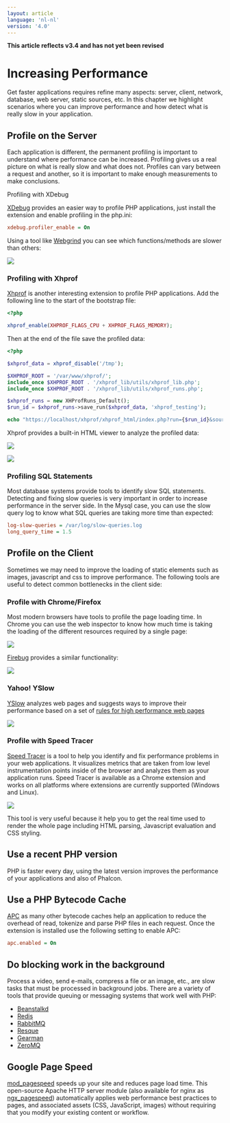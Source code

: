 ```yaml
---
layout: article
language: 'nl-nl'
version: '4.0'
---
```

**This article reflects v3.4 and has not yet been revised**

<a name='overview'></a>

# Increasing Performance

Get faster applications requires refine many aspects: server, client, network, database, web server, static sources, etc. In this chapter we highlight scenarios where you can improve performance and how detect what is really slow in your application.

<a name='profiling-server'></a>

## Profile on the Server

Each application is different, the permanent profiling is important to understand where performance can be increased. Profiling gives us a real picture on what is really slow and what does not. Profiles can vary between a request and another, so it is important to make enough measurements to make conclusions.

Profiling with XDebug

[XDebug](https://xdebug.org/docs) provides an easier way to profile PHP applications, just install the extension and enable profiling in the php.ini:

```ini
xdebug.profiler_enable = On
```

Using a tool like [Webgrind](https://github.com/jokkedk/webgrind/) you can see which functions/methods are slower than others:

![](/assets/images/content/performance-webgrind.jpg)

<a name='profiling-server-xhprof'></a>

### Profiling with Xhprof

[Xhprof](https://github.com/facebook/xhprof) is another interesting extension to profile PHP applications. Add the following line to the start of the bootstrap file:

```php
<?php

xhprof_enable(XHPROF_FLAGS_CPU + XHPROF_FLAGS_MEMORY);
```

Then at the end of the file save the profiled data:

```php
<?php

$xhprof_data = xhprof_disable('/tmp');

$XHPROF_ROOT = '/var/www/xhprof/';
include_once $XHPROF_ROOT . '/xhprof_lib/utils/xhprof_lib.php';
include_once $XHPROF_ROOT . '/xhprof_lib/utils/xhprof_runs.php';

$xhprof_runs = new XHProfRuns_Default();
$run_id = $xhprof_runs->save_run($xhprof_data, 'xhprof_testing');

echo "https://localhost/xhprof/xhprof_html/index.php?run={$run_id}&source=xhprof_testing\n";
```

Xhprof provides a built-in HTML viewer to analyze the profiled data:

![](/assets/images/content/performance-xhprof-2.jpg)

![](/assets/images/content/performance-xhprof-1.jpg)

<a name='profiling-server-sql-statements'></a>

### Profiling SQL Statements

Most database systems provide tools to identify slow SQL statements. Detecting and fixing slow queries is very important in order to increase performance in the server side. In the Mysql case, you can use the slow query log to know what SQL queries are taking more time than expected:

```ini
log-slow-queries = /var/log/slow-queries.log
long_query_time = 1.5
```

<a name='profiling-client'></a>

## Profile on the Client

Sometimes we may need to improve the loading of static elements such as images, javascript and css to improve performance. The following tools are useful to detect common bottlenecks in the client side:

<a name='profiling-client-chrome-firefox'></a>

### Profile with Chrome/Firefox

Most modern browsers have tools to profile the page loading time. In Chrome you can use the web inspector to know how much time is taking the loading of the different resources required by a single page:

![](/assets/images/content/performance-chrome-1.jpg)

[Firebug](https://getfirebug.com/) provides a similar functionality:

![](/assets/images/content/performance-firefox-1.jpg)

<a name='profiling-client-yslow'></a>

### Yahoo! YSlow

[YSlow](https://developer.yahoo.com/yslow/) analyzes web pages and suggests ways to improve their performance based on a set of [rules for high performance web pages](https://developer.yahoo.com/performance/rules.html)

![](/assets/images/content/performance-yslow-1.jpg)

<a name='profiling-client-speed-tracer'></a>

### Profile with Speed Tracer

[Speed Tracer](https://developers.google.com/web-toolkit/speedtracer/) is a tool to help you identify and fix performance problems in your web applications. It visualizes metrics that are taken from low level instrumentation points inside of the browser and analyzes them as your application runs. Speed Tracer is available as a Chrome extension and works on all platforms where extensions are currently supported (Windows and Linux).

![](/assets/images/content/performance-speed-tracer.jpg)

This tool is very useful because it help you to get the real time used to render the whole page including HTML parsing, Javascript evaluation and CSS styling.

<a name='php-version'></a>

## Use a recent PHP version

PHP is faster every day, using the latest version improves the performance of your applications and also of Phalcon.

<a name='bytecode-cache'></a>

## Use a PHP Bytecode Cache

[APC](https://php.net/manual/en/book.apc.php) as many other bytecode caches help an application to reduce the overhead of read, tokenize and parse PHP files in each request. Once the extension is installed use the following setting to enable APC:

```ini
apc.enabled = On
```

<a name='background-tasks'></a>

## Do blocking work in the background

Process a video, send e-mails, compress a file or an image, etc., are slow tasks that must be processed in background jobs. There are a variety of tools that provide queuing or messaging systems that work well with PHP:

* [Beanstalkd](https://kr.github.io/beanstalkd/)
* [Redis](https://redis.io/)
* [RabbitMQ](https://www.rabbitmq.com/)
* [Resque](https://github.com/chrisboulton/php-resque)
* [Gearman](https://gearman.org/)
* [ZeroMQ](https://www.zeromq.org/)

<a name='page-speed'></a>

## Google Page Speed

[mod_pagespeed](https://developers.google.com/speed/pagespeed/mod) speeds up your site and reduces page load time. This open-source Apache HTTP server module (also available for nginx as [ngx_pagespeed](https://developers.google.com/speed/pagespeed/ngx)) automatically applies web performance best practices to pages, and associated assets (CSS, JavaScript, images) without requiring that you modify your existing content or workflow.